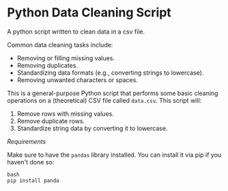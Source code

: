 # Python Data Cleaning Script
A python script written to clean data in a csv file. 

Common data cleaning tasks include:
- Removing or filling missing values.
- Removing duplicates.
- Standardizing data formats (e.g., converting strings to lowercase).
- Removing unwanted characters or spaces.

This is a general-purpose Python script that performs some basic cleaning operations on a (theoretical) CSV file called `data.csv`. This script will:
1. Remove rows with missing values.
2. Remove duplicate rows.
3. Standardize string data by converting it to lowercase.

*Requirements*

Make sure to have the `pandas` library installed. You can install it via pip if you haven't done so:

```
bash
pip install panda
```






